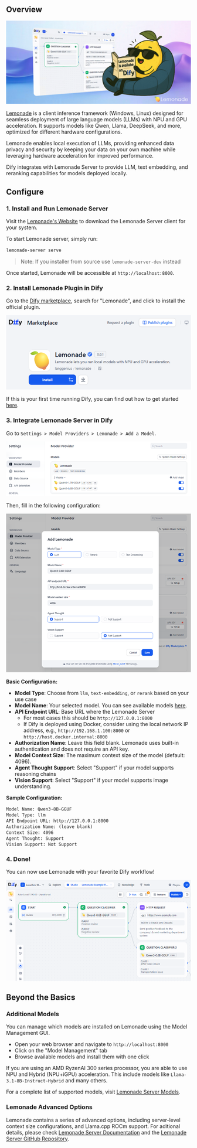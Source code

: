 ## Overview

![](./_assets/lemonade-banner.png)

[Lemonade](https://github.com/lemonade-sdk/lemonade) is a client inference framework (Windows, Linux) designed for seamless deployment of large language models (LLMs) with NPU and GPU acceleration. It supports models like Qwen, Llama, DeepSeek, and more, optimized for different hardware configurations.

Lemonade enables local execution of LLMs, providing enhanced data privacy and security by keeping your data on your own machine while leveraging hardware acceleration for improved performance.

Dify integrates with Lemonade Server to provide LLM, text embedding, and reranking capabilities for models deployed locally.

## Configure

### 1. Install and Run Lemonade Server

Visit the [Lemonade's Website](https://lemonade-server.ai/) to download the Lemonade Server client for your system.

To start Lemonade server, simply run:

```bash
lemonade-server serve
```
> Note: If you installer from source use `lemonade-server-dev` instead

Once started, Lemonade will be accessible at `http://localhost:8000`.


### 2. Install Lemonade Plugin in Dify

Go to the [Dify marketplace](https://marketplace.dify.ai/plugins/langgenius/lemonade), search for "Lemonade", and click to install the official plugin.

![](./_assets/lemonade-01.png)

If this is your first time running Dify, you can find out how to get started [here](https://docs.dify.ai/en/getting-started/install-self-hosted/readme).

### 3. Integrate Lemonade Server in Dify

Go to `Settings > Model Providers > Lemonade > Add a Model`.

![](./_assets/lemonade-02.png)

Then, fill in the following configuration:

![](./_assets/lemonade-03.png)

**Basic Configuration:**
- **Model Type**: Choose from `llm`, `text-embedding`, or `rerank` based on your use case
- **Model Name**: Your selected model. You can see available models [here](https://lemonade-server.ai/docs/server/server_models/).
- **API Endpoint URL**: Base URL where the Lemonade Server
  - For most cases this should be `http://127.0.0.1:8000`
  - If Dify is deployed using Docker, consider using the local network IP address, e.g., `http://192.168.1.100:8000` or `http://host.docker.internal:8000`
- **Authorization Name**: Leave this field blank. Lemonade uses built-in authentication and does not require an API key.
- **Model Context Size**: The maximum context size of the model (default: 4096).
- **Agent Thought Support**: Select "Support" if your model supports reasoning chains
- **Vision Support**: Select "Support" if your model supports image understanding.

**Sample Configuration:**
```
Model Name: Qwen3-8B-GGUF
Model Type: llm
API Endpoint URL: http://127.0.0.1:8000
Authorization Name: (leave blank)
Context Size: 4096
Agent Thought: Support
Vision Support: Not Support
```

### 4. Done!
You can now use Lemonade with your favorite Dify workflow!

![](./_assets/lemonade-04.png)

## Beyond the Basics

### Additional Models

You can manage which models are installed on Lemonade using the Model Management GUI.
- Open your web browser and navigate to `http://localhost:8000`
- Click on the "Model Management" tab
- Browse available models and install them with one click

If you are using an AMD RyzenAI 300 series processor, you are able to use NPU and Hybrid (NPU+iGPU) acceleration. This include models like `Llama-3.1-8B-Instruct-Hybrid` and many others.

For a complete list of supported models, visit [Lemonade Server Models](https://lemonade-server.ai/docs/server/server_models/).

### Lemonade Advanced Options

Lemonade contains a series of advanced options, including server-level context size configurations, and Llama.cpp ROCm support. For aditional details, please check [Lemonade Server Documentation](https://lemonade-server.ai/docs/) and the [Lemonade Server GitHub Repository](https://github.com/lemonade-sdk/lemonade).

